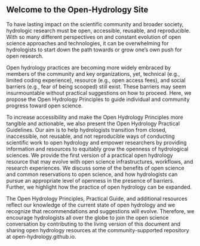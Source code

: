 ## Welcome to the Open-Hydrology Site


To have lasting impact on the scientific community and broader society, hydrologic research must be open, accessible, reusable, and reproducible. With so many different perspectives on and constant evolution of open science approaches and technologies, it can be overwhelming for hydrologists to start down the path towards or grow one’s own push for open research.

Open hydrology practices are becoming more widely embraced by members of the community and key organizations, yet, technical (e.g., limited coding experience), resource (e.g., open access fees), and social barriers (e.g., fear of being scooped) still exist. These barriers may seem insurmountable without practical suggestions on how to proceed. Here, we propose the Open Hydrology Principles to guide individual and community progress toward open science.

To increase accessibility and make the Open Hydrology Principles more tangible and actionable, we also present the Open Hydrology Practical Guidelines. Our aim is to help hydrologists transition from closed, inaccessible, not reusable, and not reproducible ways of conducting scientific work to open hydrology and empower researchers by providing information and resources to equitably grow the openness of hydrological sciences. We provide the first version of a practical open hydrology resource that may evolve with open science infrastructures, workflows, and research experiences. We discuss some of the benefits of open science and common reservations to open science, and how hydrologists can pursue an appropriate level of openness in the presence of barriers. Further, we highlight how the practice of open hydrology can be expanded.

The Open Hydrology Principles, Practical Guide, and additional resources reflect our knowledge of the current state of open hydrology and we recognize that recommendations and suggestions will evolve. Therefore, we encourage hydrologists all over the globe to join the open science conversation by contributing to the living version of this document and sharing open hydrology resources at the community-supported repository at open-hydrology.github.io.
